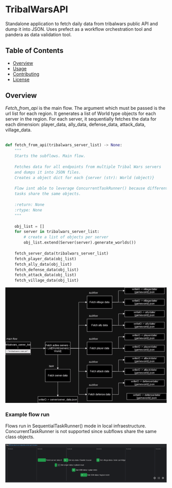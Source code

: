 # TribalWarsAPI

Standalone application to fetch daily data from tribalwars public API and dump it into JSON. Uses prefect as a workflow orchestration tool and pandera as data validation tool.

## Table of Contents

- [Overview](#overview)
- [Usage](#usage)
- [Contributing](#contributing)
- [License](#license)

## Overview

*Fetch_from_api* is the main flow. The argument which must be passed is the url list for each region. It generates a list of World type objects for each server in the region. For each server, it sequentially fetches the data for each dimension: player_data, ally_data, defense_data, attack_data, village_data.


```python

def fetch_from_api(tribalwars_server_list) -> None:
    """
    Starts the subflows. Main flow.
    
    Fetches data for all endpoints from multiple Tribal Wars servers
    and dumps it into JSON files.
    Creates a object dict for each {server (str): World (object)}

    Flow isnt able to leverage ConcurrentTaskRunner() because different
    tasks share the same objects.

    :return: None
    :rtype: None
    """

    obj_list = []
    for server in tribalwars_server_list:
        # create a list of objects per server
        obj_list.extend(Server(server).generate_worlds())

    fetch_server_data(tribalwars_server_list)
    fetch_player_data(obj_list)
    fetch_ally_data(obj_list)
    fetch_defense_data(obj_list)
    fetch_attack_data(obj_list)
    fetch_village_data(obj_list)
```

![Example Image](assets/overview_api.png)

### Example flow run

Flows run in SequentialTaskRunner() mode in local infraestructure. ConcurrentTaskRunner is not supported since subflows share the same class objects.

![Example Image](assets/main_flow.png)